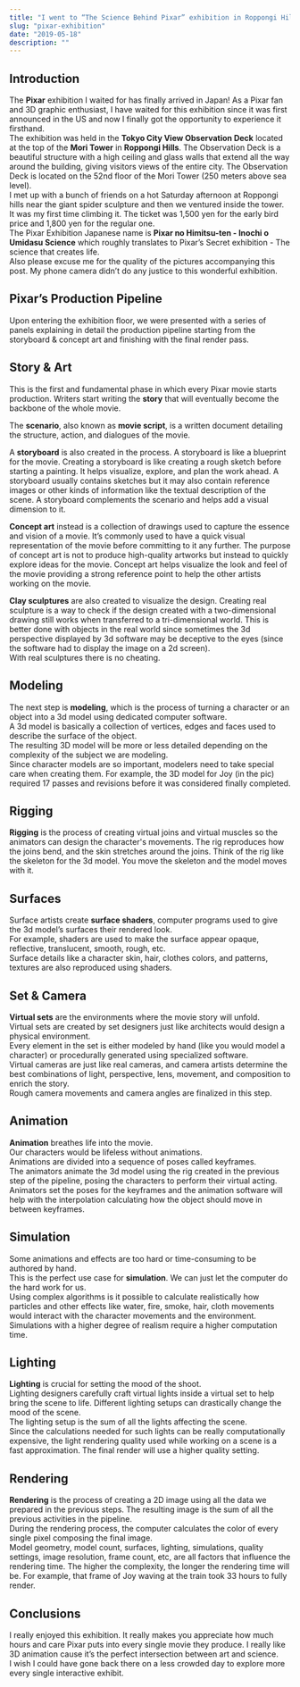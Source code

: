 ```yaml
---
title: "I went to “The Science Behind Pixar” exhibition in Roppongi Hills"
slug: "pixar-exhibition"
date: "2019-05-18"
description: ""
---
```


## Introduction

<!-- {{< image src="pixar-exhibition-intro.jpg" alt="" width="800" height="600">}} -->

The **Pixar** exhibition I waited for has finally arrived in Japan! As a Pixar fan and 3D graphic enthusiast, I have waited for this exhibition since it was first announced in the US and now I finally got the opportunity to experience it firsthand.  
The exhibition was held in the **Tokyo City View Observation Deck** located at the top of the **Mori Tower** in **Roppongi Hills**. The Observation Deck is a beautiful structure with a high ceiling and glass walls that extend all the way around the building, giving visitors views of the entire city. The Observation Deck is located on the 52nd floor of the Mori Tower (250 meters above sea level).  
I met up with a bunch of friends on a hot Saturday afternoon at Roppongi hills near the giant spider sculpture and then we ventured inside the tower. It was my first time climbing it. 
The ticket was 1,500 yen for the early bird price and 1,800 yen for the regular one.  
The Pixar Exhibition Japanese name is **Pixar no Himitsu-ten - Inochi o Umidasu Science** which roughly translates to Pixar’s Secret exhibition - The science that creates life.  
Also please excuse me for the quality of the pictures accompanying this post. My phone camera didn’t do any justice to this wonderful exhibition.  

## Pixar’s Production Pipeline

<!-- {{< image src="pixar-exhibition-production-pipeline.jpg" alt="" width="800" height="600">}} -->

Upon entering the exhibition floor, we were presented with a series of panels explaining in detail the production pipeline starting from the storyboard & concept art and finishing with the final render pass.

## Story & Art

<!-- {{< image src="pixar-exhibition-story-and-art.jpg" alt="" width="800" height="600">}} -->

This is the first and fundamental phase in which every Pixar movie starts production.
Writers start writing the **story** that will eventually become the backbone of the whole movie.  

The **scenario**, also known as **movie script**, is a written document detailing the structure, action, and dialogues of the movie.  

A **storyboard** is also created in the process. A storyboard is like a blueprint for the movie.
Creating a storyboard is like creating a rough sketch before starting a painting. It helps visualize, explore, and plan the work ahead. A storyboard usually contains sketches but it may also contain reference images or other kinds of information like the textual description of the scene. A storyboard complements the scenario and helps add a visual dimension to it.  

**Concept art** instead is a collection of drawings used to capture the essence and vision of a movie. It’s commonly used to have a quick visual representation of the movie before committing to it any further. The purpose of concept art is not to produce high-quality artworks but instead to quickly explore ideas for the movie. Concept art helps visualize the look and feel of the movie providing a strong reference point to help the other artists working on the movie.  

**Clay sculptures** are also created to visualize the design. Creating real sculpture is a way to check if the design created with a two-dimensional drawing still works when transferred to a tri-dimensional world. This is better done with objects in the real world since sometimes the 3d perspective displayed by 3d software may be deceptive to the eyes (since the software had to display the image on a 2d screen).  
With real sculptures there is no cheating.  

## Modeling

<!-- {{< image src="pixar-exhibition-modeling.jpg" alt="" width="800" height="600">}} -->

The next step is **modeling**, which is the process of turning a character or an object into a 3d model using dedicated computer software.  
A 3d model is basically a collection of vertices, edges and faces used to describe the surface of the object.  
The resulting 3D model will be more or less detailed depending on the complexity of the subject we are modeling.  
Since character models are so important, modelers need to take special care when creating them.
For example, the 3D model for Joy (in the pic) required 17 passes and revisions before it was considered finally completed.  

## Rigging

<!-- {{< image src="pixar-exhibition-rigging.jpg" alt="" width="800" height="600">}} -->

**Rigging** is the process of creating virtual joins and virtual muscles so the animators can design the character's movements.
The rig reproduces how the joins bend, and the skin stretches around the joins.
Think of the rig like the skeleton for the 3d model. You move the skeleton and the model moves with it.

## Surfaces

<!-- {{< image src="pixar-exhibition-surfaces.jpg" alt="" width="800" height="600">}} -->

Surface artists create **surface shaders**, computer programs used to give the 3d model’s surfaces their rendered look.  
For example, shaders are used to make the surface appear opaque, reflective, translucent, smooth, rough, etc.  
Surface details like a character skin, hair, clothes colors, and patterns, textures are also reproduced using shaders.  

## Set & Camera

<!-- {{< image src="pixar-exhibition-sets-and-cameras.jpg" alt="" width="800" height="600">}} -->

**Virtual sets** are the environments where the movie story will unfold.  
Virtual sets are created by set designers just like architects would design a physical environment.  
Every element in the set is either modeled by hand (like you would model a character) or procedurally generated using specialized software.  
Virtual cameras are just like real cameras, and camera artists determine the best combinations of light, perspective, lens, movement, and composition to enrich the story.  
Rough camera movements and camera angles are finalized in this step.  

## Animation

<!-- {{< image src="pixar-exhibition-animation.jpg" alt="" width="800" height="600">}} -->

**Animation** breathes life into the movie.  
Our characters would be lifeless without animations.  
Animations are divided into a sequence of poses called keyframes.  
The animators animate the 3d model using the rig created in the previous step of the pipeline, posing the characters to perform their virtual acting.  
Animators set the poses for the keyframes and the animation software will help with the interpolation calculating how the object should move in between keyframes.  

## Simulation

<!-- {{< image src="pixar-exhibition-simulation.jpg" alt="" width="800" height="600">}} -->

Some animations and effects are too hard or time-consuming to be authored by hand.  
This is the perfect use case for **simulation**. We can just let the computer do the hard work for us.  
Using complex algorithms is it possible to calculate realistically how particles and other effects like water, fire, smoke, hair, cloth movements would interact with the character movements and the environment.  
Simulations with a higher degree of realism require a higher computation time.  

## Lighting

<!-- {{< image src="pixar-exhibition-lighting.jpg" alt="" width="800" height="600">}} -->

**Lighting** is crucial for setting the mood of the shoot.  
Lighting designers carefully craft virtual lights inside a virtual set to help bring the scene to life. Different lighting setups can drastically change the mood of the scene.  
The lighting setup is the sum of all the lights affecting the scene.  
Since the calculations needed for such lights can be really computationally expensive, the light rendering quality used while working on a scene is a fast approximation. The final render will use a higher quality setting.  

## Rendering

<!-- {{< image src="pixar-exhibition-rendering.jpg" alt="" width="800" height="600">}} -->

**Rendering** is the process of creating a 2D image using all the data we prepared in the previous steps. The resulting image is the sum of all the previous activities in the pipeline.  
During the rendering process, the computer calculates the color of every single pixel composing the final image.  
Model geometry, model count, surfaces, lighting, simulations, quality settings, image resolution, frame count, etc, are all factors that influence the rendering time. The higher the complexity, the longer the rendering time will be. For example, that frame of Joy waving at the train took 33 hours to fully render.  

## Conclusions

I really enjoyed this exhibition. It really makes you appreciate how much hours and care Pixar puts into every single movie they produce. I really like 3D animation cause it’s the perfect intersection between art and science.  
I wish I could have gone back there on a less crowded day to explore more every single interactive exhibit.
